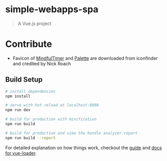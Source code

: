 # simple-webapps-spa

> A Vue.js project

# Contribute

- Favicon of [MindfulTimer]((https://www.iconfinder.com/icons/1055043/hourglass_time_timer_icon#size=128)) and [Palette]((https://www.iconfinder.com/icons/1054963/palette_swatches_icon#size=128)) are downloaded from iconfinder and credited by Nick Roach

## Build Setup

``` bash
# install dependencies
npm install

# serve with hot reload at localhost:8080
npm run dev

# build for production with minification
npm run build

# build for production and view the bundle analyzer report
npm run build --report
```

For detailed explanation on how things work, checkout the [guide](http://vuejs-templates.github.io/webpack/) and [docs for vue-loader](http://vuejs.github.io/vue-loader).
